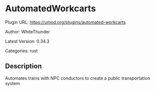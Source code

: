 # AutomatedWorkcarts

Plugin URL: https://umod.org/plugins/automated-workcarts

Author: WhiteThunder

Latest Version: 0.34.3

Categories: rust

## Description

Automates trains with NPC conductors to create a public transportation system
